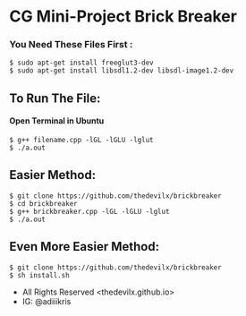 # CG Mini-Project Brick Breaker

### You Need These Files First :
    $ sudo apt-get install freeglut3-dev
    $ sudo apt-get install libsdl1.2-dev libsdl-image1.2-dev

## To Run The File:

#### Open Terminal in Ubuntu

    $ g++ filename.cpp -lGL -lGLU -lglut
    $ ./a.out

## Easier Method:

    $ git clone https://github.com/thedevilx/brickbreaker
    $ cd brickbreaker
    $ g++ brickbreaker.cpp -lGL -lGLU -lglut
    $ ./a.out


## Even More Easier Method:

    $ git clone https://github.com/thedevilx/brickbreaker
    $ sh install.sh

* All Rights Reserved <thedevilx.github.io>
* IG: @adiiikris
